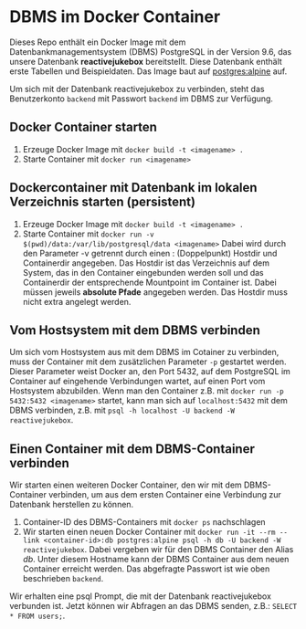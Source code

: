 # DBMS im Docker Container
Dieses Repo enthält ein Docker Image mit dem Datenbankmanagementsystem (DBMS) PostgreSQL in der Version 9.6, das unsere Datenbank __reactivejukebox__ bereitstellt.
Diese Datenbank enthält erste Tabellen und Beispieldaten.
Das Image baut auf [postgres:alpine](https://hub.docker.com/_/postgres/) auf.

Um sich mit der Datenbank reactivejukebox zu verbinden, steht das Benutzerkonto `backend` mit Passwort `backend` im DBMS zur Verfügung.

## Docker Container starten
1. Erzeuge Docker Image mit `docker build -t <imagename> .`
2. Starte Container mit `docker run <imagename>`

## Dockercontainer mit Datenbank im lokalen Verzeichnis starten (persistent)
1. Erzeuge Docker Image mit `docker build -t <imagename> .`
2. Starte Container mit `docker run -v $(pwd)/data:/var/lib/postgresql/data <imagename>`
Dabei wird durch den Parameter -v getrennt durch einen : (Doppelpunkt) Hostdir und Containerdir angegeben.
Das Hostdir ist das Verzeichnis auf dem System, das in den Container eingebunden werden soll und das Containerdir der entsprechende Mountpoint im Container ist.
Dabei müssen jeweils **absolute Pfade** angegeben werden.
Das Hostdir muss nicht extra angelegt werden.

## Vom Hostsystem mit dem DBMS verbinden
Um sich vom Hostsystem aus mit dem DBMS im Cotainer zu verbinden, muss der Container mit dem zusätzlichen Parameter `-p` gestartet werden.
Dieser Parameter weist Docker an, den Port 5432, auf dem PostgreSQL im Container auf eingehende Verbindungen wartet, auf einen Port vom Hostsystem abzubilden.
Wenn man den Container z.B. mit `docker run -p 5432:5432 <imagename>` startet, kann man sich auf `localhost:5432` mit dem DBMS verbinden, z.B. mit `psql -h localhost -U backend -W reactivejukebox`.

## Einen Container mit dem DBMS-Container verbinden
Wir starten einen weiteren Docker Container, den wir mit dem DBMS-Container verbinden, um aus dem ersten Container eine Verbindung zur Datenbank herstellen zu können.

1. Container-ID des DBMS-Containers mit `docker ps` nachschlagen
2. Wir starten einen neuen Docker Container mit `docker run -it --rm --link <container-id>:db postgres:alpine psql -h db -U backend -W reactivejukebox`. Dabei vergeben wir für den DBMS Container den Alias *db*. Unter diesem Hostname kann der DBMS Container aus dem neuen Container erreicht werden. Das abgefragte Passwort ist wie oben beschrieben `backend`.

Wir erhalten eine psql Prompt, die mit der Datenbank reactivejukebox verbunden ist. Jetzt können wir Abfragen an das DBMS senden, z.B.: `SELECT * FROM users;`.

